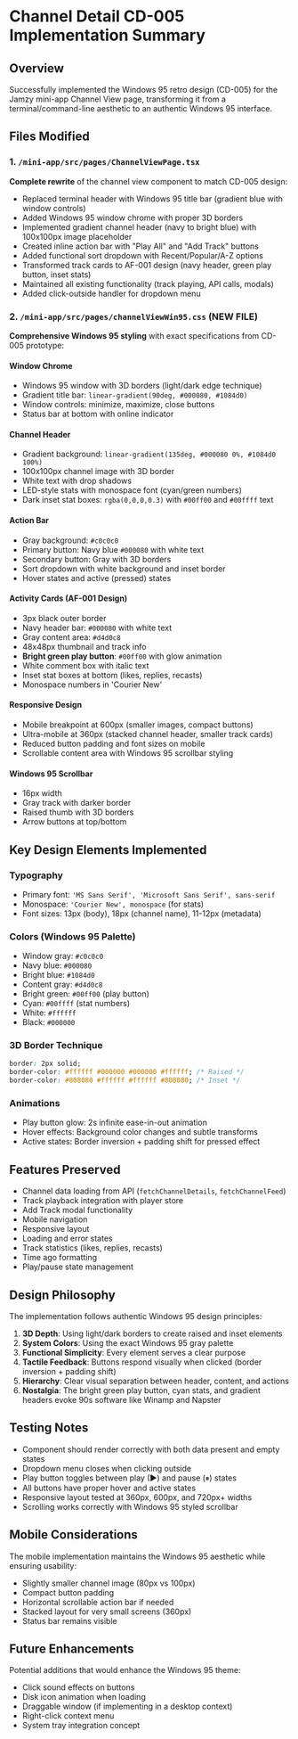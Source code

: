 # Channel Detail CD-005 Implementation Summary

## Overview
Successfully implemented the Windows 95 retro design (CD-005) for the Jamzy mini-app Channel View page, transforming it from a terminal/command-line aesthetic to an authentic Windows 95 interface.

## Files Modified

### 1. `/mini-app/src/pages/ChannelViewPage.tsx`
**Complete rewrite** of the channel view component to match CD-005 design:
- Replaced terminal header with Windows 95 title bar (gradient blue with window controls)
- Added Windows 95 window chrome with proper 3D borders
- Implemented gradient channel header (navy to bright blue) with 100x100px image placeholder
- Created inline action bar with "Play All" and "Add Track" buttons
- Added functional sort dropdown with Recent/Popular/A-Z options
- Transformed track cards to AF-001 design (navy header, green play button, inset stats)
- Maintained all existing functionality (track playing, API calls, modals)
- Added click-outside handler for dropdown menu

### 2. `/mini-app/src/pages/channelViewWin95.css` (NEW FILE)
**Comprehensive Windows 95 styling** with exact specifications from CD-005 prototype:

#### Window Chrome
- Windows 95 window with 3D borders (light/dark edge technique)
- Gradient title bar: `linear-gradient(90deg, #000080, #1084d0)`
- Window controls: minimize, maximize, close buttons
- Status bar at bottom with online indicator

#### Channel Header
- Gradient background: `linear-gradient(135deg, #000080 0%, #1084d0 100%)`
- 100x100px channel image with 3D border
- White text with drop shadows
- LED-style stats with monospace font (cyan/green numbers)
- Dark inset stat boxes: `rgba(0,0,0,0.3)` with `#00ff00` and `#00ffff` text

#### Action Bar
- Gray background: `#c0c0c0`
- Primary button: Navy blue `#000080` with white text
- Secondary button: Gray with 3D borders
- Sort dropdown with white background and inset border
- Hover states and active (pressed) states

#### Activity Cards (AF-001 Design)
- 3px black outer border
- Navy header bar: `#000080` with white text
- Gray content area: `#d4d0c8`
- 48x48px thumbnail and track info
- **Bright green play button**: `#00ff00` with glow animation
- White comment box with italic text
- Inset stat boxes at bottom (likes, replies, recasts)
- Monospace numbers in 'Courier New'

#### Responsive Design
- Mobile breakpoint at 600px (smaller images, compact buttons)
- Ultra-mobile at 360px (stacked channel header, smaller track cards)
- Reduced button padding and font sizes on mobile
- Scrollable content area with Windows 95 scrollbar styling

#### Windows 95 Scrollbar
- 16px width
- Gray track with darker border
- Raised thumb with 3D borders
- Arrow buttons at top/bottom

## Key Design Elements Implemented

### Typography
- Primary font: `'MS Sans Serif', 'Microsoft Sans Serif', sans-serif`
- Monospace: `'Courier New', monospace` (for stats)
- Font sizes: 13px (body), 18px (channel name), 11-12px (metadata)

### Colors (Windows 95 Palette)
- Window gray: `#c0c0c0`
- Navy blue: `#000080`
- Bright blue: `#1084d0`
- Content gray: `#d4d0c8`
- Bright green: `#00ff00` (play button)
- Cyan: `#00ffff` (stat numbers)
- White: `#ffffff`
- Black: `#000000`

### 3D Border Technique
```css
border: 2px solid;
border-color: #ffffff #000000 #000000 #ffffff; /* Raised */
border-color: #808080 #ffffff #ffffff #808080; /* Inset */
```

### Animations
- Play button glow: 2s infinite ease-in-out animation
- Hover effects: Background color changes and subtle transforms
- Active states: Border inversion + padding shift for pressed effect

## Features Preserved
- Channel data loading from API (`fetchChannelDetails`, `fetchChannelFeed`)
- Track playback integration with player store
- Add Track modal functionality
- Mobile navigation
- Responsive layout
- Loading and error states
- Track statistics (likes, replies, recasts)
- Time ago formatting
- Play/pause state management

## Design Philosophy
The implementation follows authentic Windows 95 design principles:
1. **3D Depth**: Using light/dark borders to create raised and inset elements
2. **System Colors**: Using the exact Windows 95 gray palette
3. **Functional Simplicity**: Every element serves a clear purpose
4. **Tactile Feedback**: Buttons respond visually when clicked (border inversion + padding shift)
5. **Hierarchy**: Clear visual separation between header, content, and actions
6. **Nostalgia**: The bright green play button, cyan stats, and gradient headers evoke 90s software like Winamp and Napster

## Testing Notes
- Component should render correctly with both data present and empty states
- Dropdown menu closes when clicking outside
- Play button toggles between play (▶) and pause (⏸) states
- All buttons have proper hover and active states
- Responsive layout tested at 360px, 600px, and 720px+ widths
- Scrolling works correctly with Windows 95 styled scrollbar

## Mobile Considerations
The mobile implementation maintains the Windows 95 aesthetic while ensuring usability:
- Slightly smaller channel image (80px vs 100px)
- Compact button padding
- Horizontal scrollable action bar if needed
- Stacked layout for very small screens (360px)
- Status bar remains visible

## Future Enhancements
Potential additions that would enhance the Windows 95 theme:
- Click sound effects on buttons
- Disk icon animation when loading
- Draggable window (if implementing in a desktop context)
- Right-click context menu
- System tray integration concept
